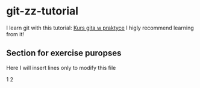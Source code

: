 # git-zz-tutorial

I learn git with this tutorial: [Kurs gita w praktyce](https://youtube.com/playlist?list=PLj-pbEqbjo6AKsJ8oE2pvIqsb15mxdrxs)
I higly recommend learning from it!

## Section for exercise puropses

Here I will insert lines only to modify this file

1
2
